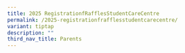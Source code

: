 ```yaml
---
title: 2025 RegistrationfRafflesStudentCareCentre
permalink: /2025-registrationfrafflesstudentcarecentre/
variant: tiptap
description: ""
third_nav_title: Parents
---
```

